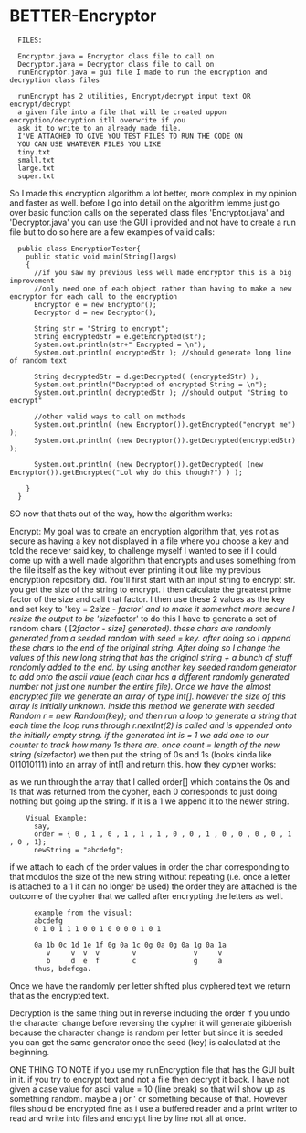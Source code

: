 # BETTER-Encryptor
      FILES: 
      
      Encryptor.java = Encryptor class file to call on
      Decryptor.java = Decryptor class file to call on
      runEncryptor.java = gui file I made to run the encryption and decryption class files
      
      runEncrypt has 2 utilities, Encrypt/decrypt input text OR encrypt/decrypt
      a given file into a file that will be created uppon encryption/decryption itll overwrite if you
      ask it to write to an already made file.
      I'VE ATTACHED TO GIVE YOU TEST FILES TO RUN THE CODE ON
      YOU CAN USE WHATEVER FILES YOU LIKE
      tiny.txt
      small.txt
      large.txt
      super.txt
So I made this encryption algorithm a lot better,
more complex in my opinion and faster as well.
before I go into detail on the algorithm lemme just go over basic function calls 
on the seperated class files 'Encryptor.java' and 'Decryptor.java'
you can use the GUI i provided and not have to create a run file but to do so here are a few examples of valid calls:

      public class EncryptionTester{
        public static void main(String[]args)
        {
          //if you saw my previous less well made encryptor this is a big improvement
          //only need one of each object rather than having to make a new encryptor for each call to the encryption
          Encryptor e = new Encryptor();
          Decryptor d = new Decryptor(); 

          String str = "String to encrypt";
          String encryptedStr = e.getEncrypted(str);
          System.out.println(str+" Encrypted = \n"); 
          System.out.println( encryptedStr ); //should generate long line of random text

          String decryptedStr = d.getDecrypted( (encryptedStr) );
          System.out.println("Decrypted of encrypted String = \n");
          System.out.println( decryptedStr ); //should output "String to encrypt"

          //other valid ways to call on methods
          System.out.println( (new Encryptor()).getEncrypted("encrypt me") );
          System.out.println( (new Decryptor()).getDecrypted(encryptedStr) );

          System.out.println( (new Decryptor()).getDecrypted( (new Encryptor()).getEncrypted("Lol why do this though?") ) );

        }
      }

SO now that thats out of the way, how the algorithm works:

Encrypt:
My goal was to create an encryption algorithm that, yes not as secure as having a key not displayed in 
a file where you choose a key and told the receiver said key, to challenge myself I wanted to see
if I could come up with a well made algorithm that encrypts and uses something from the file itself
as the key without ever printing it out like my previous encryption repository did.
You'll first start with an input string to encrypt str.
you get the size of the string to encrypt. 
i then calculate the greatest prime factor of the size and call that factor. 
I then use these 2 values as the key and set key to 'key = 2*size - factor'
and to make it somewhat more secure I resize the output to be 'size*factor'
to do this I have to generate a set of random chars ( [2*factor - size] generated).
these chars are randomly generated from a seeded random with seed = key.
after doing so I append these chars to the end of the original string. After doing so I change the values 
of this new long string that has the original string + a bunch of stuff randomly added to the end. by using
another key seeded random generator to add onto the ascii value (each char has a different randomly generated 
number not just one number the entire file). Once we have the almost encrypted file we generate an array of type int[].
however the size of this array is initially unknown. inside this method we generate with seeded Random r = new Random(key);
and then run a loop to generate a string that each time the loop runs through r.nextInt(2) is called and is appended onto
the initially empty string. if the generated int is = 1 we add one to our counter to track how many 1s there are.
once count = length of the new string (size*factor) we then put the string of 0s and 1s (looks kinda like 011010111)
into an array of int[] and return this.
how they cypher works:

as we run through the array that I called order[] which contains the 0s and 1s that was returned from the cypher, 
each 0 corresponds to just doing nothing but going up the string. if it is a 1 we append it to the newer string.

        Visual Example:
          say,
          order = { 0 , 1 , 0 , 1 , 1 , 1 , 0 , 0 , 1 , 0 , 0 , 0 , 0 , 1 , 0 , 1};
          newString = "abcdefg";
if we attach to each of the order values in order the char corresponding to that modulos the size of the new string
without repeating (i.e. once a letter is attached to a 1 it can no longer be used) the order they are attached is the 
outcome of the cypher that we called after encrypting the letters as well. 

          example from the visual:
          abcdefg
          0 1 0 1 1 1 0 0 1 0 0 0 0 1 0 1

          0a 1b 0c 1d 1e 1f 0g 0a 1c 0g 0a 0g 0a 1g 0a 1a
             v     v  v  v        v              v     v
             b     d  e  f        c              g     a
          thus, bdefcga.

Once we have the randomly per letter shifted plus cyphered text we return that as the encrypted text.

Decryption is the same thing but in reverse including the order if you undo the character change
before reversing the cypher it will generate gibberish because the character change is random per letter
but since it is seeded you can get the same generator once the seed (key) is calculated at the beginning.

ONE THING TO NOTE if you use my runEncryption file that has the GUI built in it. if you try to encrypt text and not a file
then decrypt it back. I have not given a case value for ascii value = 10 (line break) so that will show up as something random.
maybe a j or ' or something because of that. However files should be encrypted fine as i use a buffered reader and a print writer to
read and write into files and encrypt line by line not all at once.

